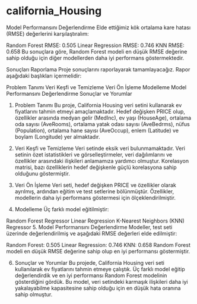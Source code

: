 # california_Housing
Model Performansını Değerlendirme
Elde ettiğimiz kök ortalama kare hatası (RMSE) değerlerini karşılaştıralım:

Random Forest RMSE: 0.505
Linear Regression RMSE: 0.746
KNN RMSE: 0.658
Bu sonuçlara göre, Random Forest modeli en düşük RMSE değerine sahip olduğu için diğer modellerden daha iyi performans göstermektedir.

Sonuçları Raporlama
Proje sonuçlarını raporlayarak tamamlayacağız. Rapor aşağıdaki başlıkları içermelidir:

Problem Tanımı
Veri Keşfi ve Temizleme
Veri Ön İşleme
Modelleme
Model Performansını Değerlendirme
Sonuçlar ve Yorumlar
1. Problem Tanımı
Bu proje, California Housing veri setini kullanarak ev fiyatlarını tahmin etmeyi amaçlamaktadır. Hedef değişken PRICE olup, özellikler arasında medyan gelir (MedInc), ev yaşı (HouseAge), ortalama oda sayısı (AveRooms), ortalama yatak odası sayısı (AveBedrms), nüfus (Population), ortalama hane sayısı (AveOccup), enlem (Latitude) ve boylam (Longitude) yer almaktadır.

2. Veri Keşfi ve Temizleme
Veri setinde eksik veri bulunmamaktadır. Veri setinin özet istatistikleri ve görselleştirmeler, veri dağılımlarını ve özellikler arasındaki ilişkileri anlamamıza yardımcı olmuştur. Korelasyon matrisi, bazı özelliklerin hedef değişkenle güçlü korelasyona sahip olduğunu göstermiştir.

3. Veri Ön İşleme
Veri seti, hedef değişken PRICE ve özellikler olarak ayrılmış, ardından eğitim ve test setlerine bölünmüştür. Özellikler, modellerin daha iyi performans göstermesi için ölçeklendirilmiştir.

4. Modelleme
Üç farklı model eğitilmiştir:

Random Forest Regressor
Linear Regression
K-Nearest Neighbors (KNN) Regressor
5. Model Performansını Değerlendirme
Modeller, test seti üzerinde değerlendirilmiş ve aşağıdaki RMSE değerleri elde edilmiştir:

Random Forest: 0.505
Linear Regression: 0.746
KNN: 0.658
Random Forest modeli en düşük RMSE değerine sahip olup en iyi performansı göstermiştir.

6. Sonuçlar ve Yorumlar
Bu projede, California Housing veri seti kullanılarak ev fiyatlarını tahmin etmeye çalıştık. Üç farklı model eğitip değerlendirdik ve en iyi performansı Random Forest modelinin gösterdiğini gördük. Bu model, veri setindeki karmaşık ilişkileri daha iyi yakalayabilme kapasitesine sahip olduğu için en düşük hata oranına sahip olmuştur.
